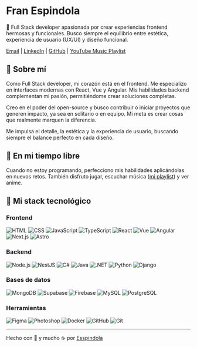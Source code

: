 # Fran Espindola

🌸 Full Stack developer apasionada por crear experiencias frontend hermosas y funcionales. Busco siempre el equilibrio entre estética, experiencia de usuario (UX/UI) y diseño funcional.

[Email](mailto:franespindola71@gmail.com) | [LinkedIn](https://www.linkedin.com/in/espindola-francisco/) | [GitHub](https://github.com/esspindola) | [YouTube Music Playlist](https://music.youtube.com/playlist?list=PLr8nCm0aobtRA0SAeeK4Fa9tbWf-r-ton)

## 💜 Sobre mí

Como Full Stack developer, mi corazón está en el frontend. Me especializo en interfaces modernas con React, Vue y Angular. Mis habilidades backend complementan mi pasión, permitiéndome crear soluciones completas.

Creo en el poder del open-source y busco contribuir o iniciar proyectos que generen impacto, ya sea en solitario o en equipo. Mi meta es crear cosas que realmente marquen la diferencia.

Me impulsa el detalle, la estética y la experiencia de usuario, buscando siempre el balance perfecto en cada diseño.

## 🌸 En mi tiempo libre

Cuando no estoy programando, perfecciono mis habilidades aplicándolas en nuevos retos. También disfruto jugar, escuchar música ([mi playlist](https://music.youtube.com/playlist?list=PLr8nCm0aobtRA0SAeeK4Fa9tbWf-r-ton)) y ver anime.

## 🍣 Mi stack tecnológico

### Frontend

![HTML](https://skillicons.dev/icons?i=html)
![CSS](https://skillicons.dev/icons?i=css)
![JavaScript](https://skillicons.dev/icons?i=js)
![TypeScript](https://skillicons.dev/icons?i=ts)
![React](https://skillicons.dev/icons?i=react)
![Vue](https://skillicons.dev/icons?i=vue)
![Angular](https://skillicons.dev/icons?i=angular)
![Next.js](https://skillicons.dev/icons?i=nextjs)
![Astro](https://skillicons.dev/icons?i=astro)

### Backend

![Node.js](https://skillicons.dev/icons?i=nodejs)
![NestJS](https://skillicons.dev/icons?i=nestjs)
![C#](https://skillicons.dev/icons?i=cs)
![Java](https://skillicons.dev/icons?i=java)
![.NET](https://skillicons.dev/icons?i=dotnet)
![Python](https://skillicons.dev/icons?i=python)
![Django](https://skillicons.dev/icons?i=django)

### Bases de datos

![MongoDB](https://skillicons.dev/icons?i=mongodb)
![Supabase](https://skillicons.dev/icons?i=supabase)
![Firebase](https://skillicons.dev/icons?i=firebase)
![MySQL](https://skillicons.dev/icons?i=mysql)
![PostgreSQL](https://skillicons.dev/icons?i=postgresql)

### Herramientas

![Figma](https://skillicons.dev/icons?i=figma)
![Photoshop](https://skillicons.dev/icons?i=ps)
![Docker](https://skillicons.dev/icons?i=docker)
![GitHub](https://skillicons.dev/icons?i=github)
![Git](https://skillicons.dev/icons?i=git)

---

Hecho con 💖 y mucho ☕ por [Esspindola](https://frysccou-dev.vercel.app/)
